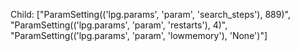 Child: ["ParamSetting(('lpg.params', 'param', 'search_steps'), 889)", "ParamSetting(('lpg.params', 'param', 'restarts'), 4)", "ParamSetting(('lpg.params', 'param', 'lowmemory'), 'None')"]